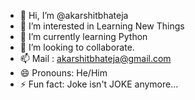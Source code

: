 - 👋 Hi, I’m @akarshitbhateja
- 👀 I’m interested in Learning New Things
- 🌱 I’m currently learning Python
- 💞️ I’m looking to collaborate.
- 📫 Mail : akarshitbhateja@gmail.com  
- 😄 Pronouns: He/Him
- ⚡ Fun fact: Joke isn't JOKE anymore...

<!---
akarshitbhateja/akarshitbhateja is a ✨ special ✨ repository because its `README.md` (this file) appears on your GitHub profile.
You can click the Preview link to take a look at your changes.
--->
